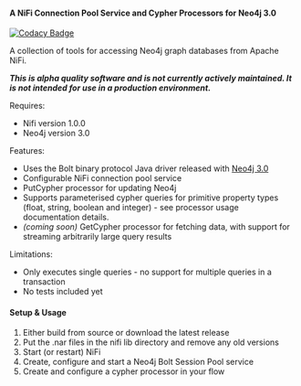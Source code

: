#### A NiFi Connection Pool Service and Cypher Processors for Neo4j 3.0

[![Codacy Badge](https://api.codacy.com/project/badge/Grade/53c3e4e2e4334133a1790c4b46ea8800)](https://www.codacy.com/app/Qordoba/nifi-neo4j?utm_source=github.com&utm_medium=referral&utm_content=wassemgtk/nifi-neo4j&utm_campaign=badger)

A collection of tools for accessing Neo4j graph databases from Apache NiFi.

**_This is alpha quality software and is not currently actively maintained. It is not intended for use in a production environment._**


Requires:
* Nifi version 1.0.0
* Neo4j version 3.0

Features:
* Uses the Bolt binary protocol Java driver released with [Neo4j 3.0](http://neo4j.com/blog/neo4j-3-0-massive-scale-developer-productivity/)
* Configurable NiFi connection pool service
* PutCypher processor for updating Neo4j
* Supports parameterised cypher queries for primitive property types (float, string, boolean and integer) - see processor usage documentation details.
* _(coming soon)_ GetCypher processor for fetching data, with support for streaming arbitrarily large query results 

Limitations:
* Only executes single queries - no support for multiple queries in a transaction
* No tests included yet

#### Setup & Usage

1. Either build from source or download the latest release
2. Put the .nar files in the nifi lib directory and remove any old versions
3. Start (or restart) NiFi
4. Create, configure and start a Neo4j Bolt Session Pool service
5. Create and configure a cypher processor in your flow


